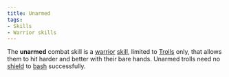 ```yaml
---
title: Unarmed
tags:
- Skills
- Warrior skills
---
```


The **unarmed** combat skill is a [warrior](warrior "wikilink")
[skill](skill "wikilink"), limited to [Trolls](Troll "wikilink") only,
that allows them to hit harder and better with their bare hands. Unarmed
trolls need no [shield](shield "wikilink") to [bash](bash "wikilink")
successfully.

